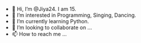 - 👋 Hi, I’m @Jiya24. I am 15.
- 👀 I’m interested in Programming, Singing, Dancing.
- 🌱 I’m currently learning Python.
- 💞️ I’m looking to collaborate on ...
- 📫 How to reach me ...

<!---
Jiya24/Jiya24 is a ✨ special ✨ repository because its `README.md` (this file) appears on your GitHub profile.
You can click the Preview link to take a look at your changes.
--->
